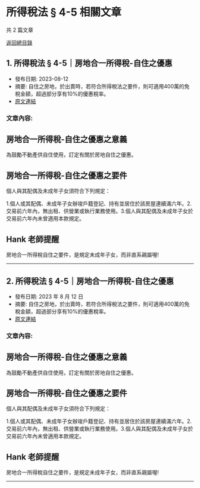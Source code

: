 # 所得稅法 § 4-5 相關文章

共 2 篇文章

[返回總目錄](00_總目錄.md)

## 1. 所得稅法 § 4-5｜房地合一所得稅-自住之優惠

- 發布日期: 2023-08-12
- 摘要: 自住之房地，於出賣時，若符合所得稅法之要件，則可適用400萬的免稅金額，超過部分享有10%的優惠稅率。
- [原文連結](https://www.jasper-realestate.com/%e6%89%80%e5%be%97%e7%a8%85%e6%b3%95-4-5%e6%88%bf%e5%9c%b0%e5%90%88%e4%b8%80%e6%89%80%e5%be%97%e7%a8%85-%e8%87%aa%e4%bd%8f-%e4%b9%8b%e5%84%aa%e6%83%a0/)

### 文章內容:

## 房地合一所得稅-自住之優惠之意義

為鼓勵不動產供自住使用，訂定有關於房地自住之優惠。

## 房地合一所得稅-自住之優惠之要件

個人與其配偶及未成年子女須符合下列規定：

1.個人或其配偶、未成年子女辦竣戶籍登記、持有並居住於該房屋連續滿六年。2.交易前六年內，無出租、供營業或執行業務使用。3.個人與其配偶及未成年子女於交易前六年內未曾適用本款規定。

## Hank 老師提醒

房地合一所得稅自住之要件，是規定未成年子女，而非直系親屬喔!

---

## 2. 所得稅法 § 4-5｜房地合一所得稅-自住之優惠

- 發布日期: 2023 年 8 月 12 日
- 摘要: 自住之房地，於出賣時，若符合所得稅法之要件，則可適用400萬的免稅金額，超過部分享有10%的優惠稅率。
- [原文連結](https://www.jasper-realestate.com/%e6%89%80%e5%be%97%e7%a8%85%e6%b3%95-4-5%e6%88%bf%e5%9c%b0%e5%90%88%e4%b8%80%e6%89%80%e5%be%97%e7%a8%85-%e8%87%aa%e4%bd%8f-%e4%b9%8b%e5%84%aa%e6%83%a0/)

### 文章內容:

## 房地合一所得稅-自住之優惠之意義

為鼓勵不動產供自住使用，訂定有關於房地自住之優惠。

## 房地合一所得稅-自住之優惠之要件

個人與其配偶及未成年子女須符合下列規定：

1.個人或其配偶、未成年子女辦竣戶籍登記、持有並居住於該房屋連續滿六年。2.交易前六年內，無出租、供營業或執行業務使用。3.個人與其配偶及未成年子女於交易前六年內未曾適用本款規定。

## Hank 老師提醒

房地合一所得稅自住之要件，是規定未成年子女，而非直系親屬喔!

---

